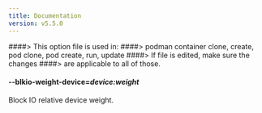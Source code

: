 ```yaml
---
title: Documentation
version: v5.5.0
---
```


####> This option file is used in:
####>   podman container clone, create, pod clone, pod create, run, update
####> If file is edited, make sure the changes
####> are applicable to all of those.
#### **--blkio-weight-device**=*device:weight*

Block IO relative device weight.
